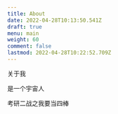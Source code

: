 ```yaml
---
title: About
date: 2022-04-28T10:13:50.541Z
draft: true
menu: main
weight: 60
comment: false
lastmod: 2022-04-28T10:22:52.709Z
---
```

关于我

是一个宇宙人

考研二战之我要当四棒


